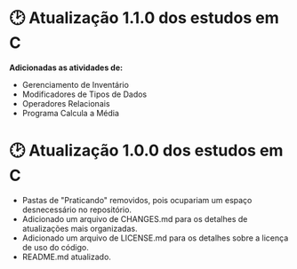 # 🕑 Atualização 1.1.0 dos estudos em C

**Adicionadas as atividades de:**
- Gerenciamento de Inventário
- Modificadores de Tipos de Dados
- Operadores Relacionais
- Programa Calcula a Média

# 🕑 Atualização 1.0.0 dos estudos em C

- Pastas de "Praticando" removidos, pois ocupariam um espaço desnecessário no repositório.
- Adicionado um arquivo de CHANGES.md para os detalhes de atualizações mais organizadas.
- Adicionado um arquivo de LICENSE.md para os detalhes sobre a licença de uso do código.
- README.md atualizado.
